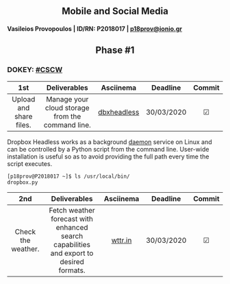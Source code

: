 <h2 align="center">Mobile and Social Media</h2>

#### Vasileios Provopoulos | ID/RN: P2018017 | p18prov@ionio.gr
<h2 align="center">Phase #1</h2>

### DOKEY: [#CSCW](https://github.com/courses-ionio/dokey#cscw)
|           1st           |                   Deliverables                   |                             Asciinema                            |  Deadline  |  Commit  |
|:-----------------------:|:------------------------------------------------:|:----------------------------------------------------------------:|:----------:|:--------:|
| Upload and share files. | Manage your cloud storage from the command line. | [dbxheadless](https://asciinema.org/a/Fgq91gACiXka5sEqOAWVx66nA) | 30/03/2020 | &#x2611; |

Dropbox Headless works as a background [daemon](https://www.dropbox.com/install) service on Linux and can be controlled by a Python script from the command line. User-wide installation is useful so as to avoid providing the full path every time the script executes.
```console
[p18prov@P2018017 ~]$ ls /usr/local/bin/
dropbox.py
```

|         2nd        |                                       Deliverables                                      |                           Asciinema                          |  Deadline  |  Commit  |
|:------------------:|:---------------------------------------------------------------------------------------:|:------------------------------------------------------------:|:----------:|:--------:|
| Check the weather. | Fetch weather forecast with enhanced search capabilities and export to desired formats. | [wttr.in](https://asciinema.org/a/NRX9Aaf2UVoC3ItM2W7QNBo0k) | 30/03/2020 | &#x2611; |
